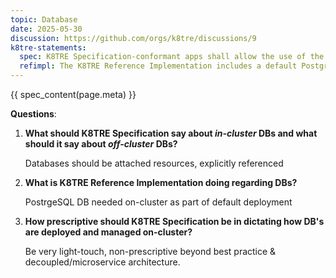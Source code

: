 ```yaml
---
topic: Database
date: 2025-05-30
discussion: https://github.com/orgs/k8tre/discussions/9
k8tre-statements:
  spec: K8TRE Specification-conformant apps shall allow the use of the default DB. A K8TRE should integrate with an organisation's existing databases where appropriate.
  refimpl: The K8TRE Reference Implementation includes a default Postgres DB, for the general use of apps. CloudNativePG used with ArgoCD to configure and manage this  on-cluster DB.
---
```


{{ spec_content(page.meta) }}

**Questions**:

1. **What should K8TRE Specification say about *in-cluster* DBs and what should it say about *off-cluster* DBs?**

    Databases should be attached resources, explicitly referenced

2. **What is K8TRE Reference Implementation doing regarding DBs?**

    PostrgeSQL DB needed on-cluster as part of default deployment

3. **How prescriptive should K8TRE Specification be in dictating how DB's are deployed and managed on-cluster?**

    Be very light-touch, non-prescriptive beyond best practice & decoupled/microservice architecture.
